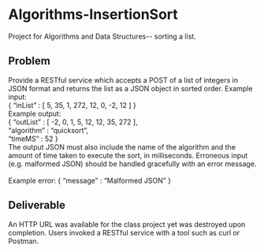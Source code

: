 # Algorithms-InsertionSort
Project for Algorithms and Data Structures-- sorting a list.

## Problem
Provide a RESTful service which accepts a POST of a list of integers in JSON format and returns the list as a JSON object in sorted order.
Example input: <br />
{ “inList” 	: [ 5, 35, 1, 272, 12, 0, -2, 12 ] } <br />
Example output: <br />
{ “outList” 	: [ -2, 0, 1, 5, 12, 12, 35, 272 ], <br />
  “algorithm” : “quicksort”, <br />
  “timeMS” 	: 52 } <br />
The output JSON must also include the name of the algorithm and the amount of time taken to execute the sort, in milliseconds.
Erroneous input (e.g. malformed JSON) should be handled gracefully with an error message.  
 <br /> Example error:	{ “message”	: “Malformed JSON” } 

## Deliverable
An HTTP URL was available for the class project yet was destroyed upon completion.
Users invoked a RESTful service with a tool such as curl or Postman.
